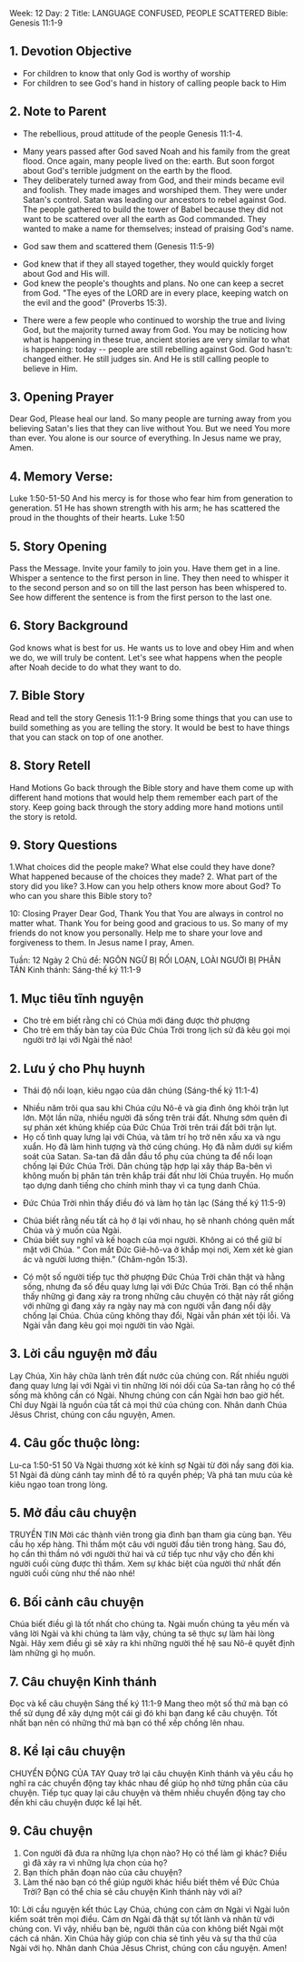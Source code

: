 Week: 12
Day: 2
Title: LANGUAGE CONFUSED, PEOPLE SCATTERED
Bible: Genesis 11:1-9
## 1. Devotion Objective
- For children to know that only God is worthy of worship
- For children to see God's hand in history of calling people back to Him

## 2. Note to Parent
* The rebellious, proud attitude of the people Genesis 11:1-4.
- Many years passed after God saved Noah and his family from the great flood. Once again, many people lived on the: earth. But soon forgot about God's terrible judgment on the earth by the flood.
- They deliberately turned away from God, and their minds became evil and foolish. They made images and worshiped them. They were under Satan's control. Satan was leading our ancestors to rebel against God. The people gathered to build the tower of Babel because they did not want to be scattered over all the earth as God commanded. They wanted to make a name for themselves; instead of praising God's name.
* God saw them and scattered them (Genesis 11:5-9)
- God knew that if they all stayed together, they would quickly forget about God and His will.
- God knew the people's thoughts and plans. No one can keep a secret from God. "The eyes of the LORD are in every place, keeping watch on the evil and the good" (Proverbs 15:3).
* There were a few people who continued to worship the true and living God, but the majority turned away from God. You may be noticing how what is happening in these true, ancient stories are very similar to what is happening: today -- people are still rebelling against God. God hasn't: changed either. He still judges sin. And He is still calling people to believe in Him.

## 3. Opening Prayer
 Dear God, Please heal our land. So many people are turning away from you believing Satan's lies that they can live without You. But we need You more than ever. You alone is our source of everything. In Jesus name we pray, Amen.

## 4. Memory Verse:
Luke 1:50-51-50 And his mercy is for those who fear him from generation to generation. 51 He has shown strength with his arm; he has scattered the proud in the thoughts of their hearts. Luke 1:50

## 5. Story Opening
Pass the Message. Invite your family to join you. Have them get in a line. Whisper a sentence to the first person in line. They then need to whisper it to the second person and so on till the last person has been whispered to. See how different the sentence is from the first person to the last one.

## 6. Story Background
God knows what is best for us. He wants us to love and obey Him and when we do, we will truly be content. Let's see what happens when the people after Noah decide to do what they want to do.

## 7. Bible Story
Read and tell the story Genesis 11:1-9
Bring some things that you can use to build something as you are telling the story. It would be best to have things that you can stack on top of one another.


## 8. Story Retell
Hand Motions Go back through the Bible story and have them come up with different hand motions that would help them remember each part of the story. Keep going back through the story adding more hand motions until the story is retold.

## 9. Story Questions
 1.What choices did the people make? What else could they have done? What happened because of the choices they made? 2. What part of the story did you like? 3.How can you help others know more about God? To who can you share this Bible story to?

10: Closing Prayer
Dear God, Thank You that You are always in control no matter what. Thank You for being good and gracious to us. So many of my friends do not know you personally. Help me to share your love and forgiveness to them. In Jesus name I pray, Amen.

Tuần: 12
Ngày 2
Chủ đề: NGÔN NGỮ BỊ RỐI LOẠN, LOÀI NGƯỜI BỊ PHÂN TÁN
Kinh thánh: Sáng-thế ký 11:1-9

## 1. Mục tiêu tĩnh nguyện
- Cho trẻ em biết rằng chỉ có Chúa mới đáng được thờ phượng
- Cho trẻ em thấy bàn tay của Đức Chúa Trời trong lịch sử đã kêu gọi mọi người trở lại với Ngài thế nào!

## 2. Lưu ý cho Phụ huynh
* Thái độ nổi loạn, kiêu ngạo của dân chúng (Sáng-thế ký 11:1-4)
- Nhiều năm trôi qua sau khi Chúa cứu Nô-ê và gia đình ông khỏi trận lụt lớn. Một lần nữa, nhiều người đã sống trên trái đất. Nhưng sớm quên đi sự phán xét khủng khiếp của Đức Chúa Trời trên trái đất bởi trận lụt.
- Họ cố tình quay lưng lại với Chúa, và tâm trí họ trở nên xấu xa và ngu xuẩn. Họ đã làm hình tượng và thờ cúng chúng. Họ đã nằm dưới sự kiểm soát của Satan. Sa-tan đã dẫn đầu tổ phụ của chúng ta để nổi loạn chống lại Đức Chúa Trời. Dân chúng tập hợp lại xây tháp Ba-bên vì không muốn bị phân tán trên khắp trái đất như lời Chúa truyền. Họ muốn tạo dựng danh tiếng cho chính mình thay vì ca tụng danh Chúa.
* Đức Chúa Trời nhìn thấy điều đó và làm họ tản lạc (Sáng thế ký 11:5-9)
- Chúa biết rằng nếu tất cả họ ở lại với nhau, họ sẽ nhanh chóng quên mất Chúa và ý muốn của Ngài.
- Chúa biết suy nghĩ và kế hoạch của mọi người. Không ai có thể giữ bí mật với Chúa. “ Con mắt Đức Giê-hô-va ở khắp mọi nơi, Xem xét kẻ gian ác và người lương thiện.” (Châm-ngôn 15:3).
* Có một số người tiếp tục thờ phượng Đức Chúa Trời chân thật và hằng sống, nhưng đa số đều quay lưng lại với Đức Chúa Trời. Bạn có thể nhận thấy những gì đang xảy ra trong những câu chuyện có thật này rất giống với những gì đang xảy ra ngày nay mà con người vẫn đang nổi dậy chống lại Chúa. Chúa cũng không thay đổi, Ngài vẫn phán xét tội lỗi. Và Ngài vẫn đang kêu gọi mọi người tin vào Ngài.

## 3. Lời cầu nguyện mở đầu
 Lạy Chúa, Xin hãy chữa lành trên đất nước của chúng con. Rất nhiều người đang quay lưng lại với Ngài vì tin những lời nói dối của Sa-tan rằng họ có thể sống mà không cần có Ngài. Nhưng chúng con cần Ngài hơn bao giờ hết. Chỉ duy Ngài là nguồn của tất cả mọi thứ của chúng con. Nhân danh Chúa Jêsus Christ, chúng con cầu nguyện, Amen.

## 4. Câu gốc thuộc lòng:
Lu-ca 1:50-51
 50 Và Ngài thương xót kẻ kính sợ Ngài từ đời nầy sang đời kia. 51 Ngài đã dùng cánh tay mình để tỏ ra quyền phép; Và phá tan mưu của kẻ kiêu ngạo toan trong lòng.

## 5. Mở đầu câu chuyện
TRUYỀN TIN
Mời các thành viên trong gia đình bạn tham gia cùng bạn. Yêu cầu họ xếp hàng. Thì thầm một câu với người đầu tiên trong hàng. Sau đó, họ cần thì thầm nó với người thứ hai và cứ tiếp tục như vậy cho đến khi người cuối cùng được thì thầm. Xem sự khác biệt của người thứ nhất đến người cuối cùng như thế nào nhé!

## 6. Bối cảnh câu chuyện
Chúa biết điều gì là tốt nhất cho chúng ta. Ngài muốn chúng ta yêu mến và vâng lời Ngài và khi chúng ta làm vậy, chúng ta sẽ thực sự làm hài lòng Ngài. Hãy xem điều gì sẽ xảy ra khi những người thế hệ sau Nô-ê quyết định làm những gì họ muốn.

## 7. Câu chuyện Kinh thánh
Đọc và kể câu chuyện Sáng thế ký 11:1-9
Mang theo một số thứ mà bạn có thể sử dụng để xây dựng một cái gì đó khi bạn đang kể câu chuyện. Tốt nhất bạn nên có những thứ mà bạn có thể xếp chồng lên nhau.


## 8. Kể lại câu chuyện
CHUYỂN ĐỘNG CỦA TAY
Quay trở lại câu chuyện Kinh thánh và yêu cầu họ nghĩ ra các chuyển động tay khác nhau để giúp họ nhớ từng phần của câu chuyện. Tiếp tục quay lại câu chuyện và thêm nhiều chuyển động tay cho đến khi câu chuyện được kể lại hết.

## 9. Câu chuyện
 1. Con người đã đưa ra những lựa chọn nào? Họ có thể làm gì khác? Điều gì đã xảy ra vì những lựa chọn của họ?
2. Bạn thích phân đoạn nào của câu chuyện?
3. Làm thế nào bạn có thể giúp người khác hiểu biết thêm về Đức Chúa Trời? Bạn có thể chia sẻ câu chuyện Kinh thánh này với ai?

10: Lời cầu nguyện kết thúc
Lạy Chúa, chúng con cảm ơn Ngài vì Ngài luôn kiểm soát trên mọi điều. Cảm ơn Ngài đã thật sự tốt lành và nhân từ với chúng con. Vì vậy, nhiều bạn bè, người thân của con không biết Ngài một cách cá nhân. Xin Chúa hãy giúp con chia sẻ tình yêu và sự tha thứ của Ngài với họ. Nhân danh Chúa Jêsus Christ, chúng con cầu nguyện. Amen!